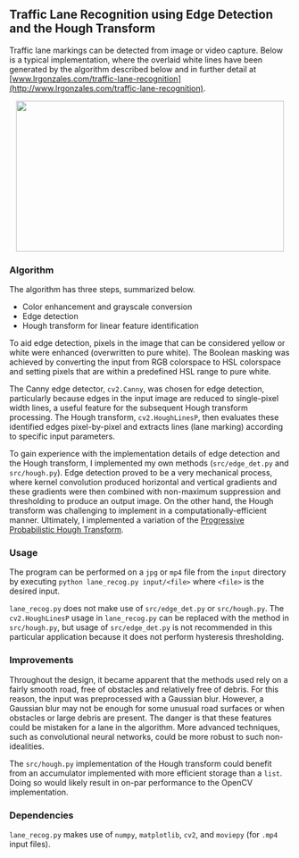 ## Traffic Lane Recognition using Edge Detection and the Hough Transform
Traffic lane markings can be detected from image or video capture. Below is a typical implementation, where the overlaid white lines have been generated by the algorithm described below and in further detail at [www.lrgonzales.com/traffic-lane-recognition](http://www.lrgonzales.com/traffic-lane-recognition).

<p align="center">
  <img src="https://user-images.githubusercontent.com/4633154/38846095-7fe42122-41c8-11e8-9755-01c13528094b.jpg" width="480px" height="270px"/>
</p>

### Algorithm
The algorithm has three steps, summarized below.

* Color enhancement and grayscale conversion
* Edge detection
* Hough transform for linear feature identification

To aid edge detection, pixels in the image that can be considered yellow or white were enhanced (overwritten to pure white). The Boolean masking was achieved by converting the input from RGB colorspace to HSL colorspace and setting pixels that are within a predefined HSL range to pure white.

The Canny edge detector, `cv2.Canny`, was chosen for edge detection, particularly because edges in the input image are reduced to single-pixel width lines, a useful feature for the subsequent Hough transform processing. The Hough transform, `cv2.HoughLinesP`, then evaluates these identified edges pixel-by-pixel and extracts lines (lane marking) according to specific input parameters.

To gain experience with the implementation details of edge detection and the Hough transform, I implemented my own methods (`src/edge_det.py` and `src/hough.py`). Edge detection proved to be a very mechanical process, where kernel convolution produced horizontal and vertical gradients and these gradients were then combined with non-maximum suppression and thresholding to produce an output image. On the other hand, the Hough transform was challenging to implement in a computationally-efficient manner. Ultimately, I implemented a variation of the [Progressive Probabilistic Hough Transform](http://cmp.felk.cvut.cz/~matas/papers/matas-bmvc98.pdf).

### Usage
The program can be performed on a `jpg` or `mp4` file from the `input` directory by executing `python lane_recog.py input/<file>` where `<file>` is the desired input.

`lane_recog.py` does not make use of `src/edge_det.py` or `src/hough.py`. The `cv2.HoughLinesP` usage in `lane_recog.py` can be replaced with the method in `src/hough.py`, but usage of `src/edge_det.py` is not recommended in this particular application because it does not perform hysteresis thresholding.

### Improvements
Throughout the design, it became apparent that the methods used rely on a fairly smooth road, free of obstacles and relatively free of debris. For this reason, the input was preprocessed with a Gaussian blur. However, a Gaussian blur may not be enough for some unusual road surfaces or when obstacles or large debris are present. The danger is that these features could be mistaken for a lane in the algorithm. More advanced techniques, such as convolutional neural networks, could be more robust to such non-idealities.

The `src/hough.py` implementation of the Hough transform could benefit from an accumulator implemented with more efficient storage than a `list`. Doing so would likely result in on-par performance to the OpenCV implementation.

### Dependencies
`lane_recog.py` makes use of `numpy`, `matplotlib`, `cv2`, and `moviepy` (for `.mp4` input files).
